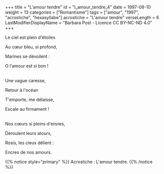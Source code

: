 +++
title = "L'amour tendre"
id = "l_amour_tendre_4"
date = 1997-08-10
weight = 13
categories = ["Romantisme"]
tags = ["amour", "1997", "acrostiche", "hexasyllabe"]
acrostiche = "L'amour tendre"
verseLength = 6
LastModifierDisplayName = "Barbara Post - Licence CC BY-NC-ND 4.0"
+++

Le ciel est plein d'étoiles

Au cœur bleu, si profond,

Marines se dévoilent :

O l'amour est si bon !

 \
Une vague caresse,

Retour à l'océan

T'emporte, me délaisse,

Escale au firmament !

 \
Nos cœurs si pleins d'envies,

Déroulent leurs atours,

Rosis, les cieux délient :

Encres de nos amours.

{{% notice style="primary" %}}
Acrostiche : L'amour tendre.
{{% /notice %}}
